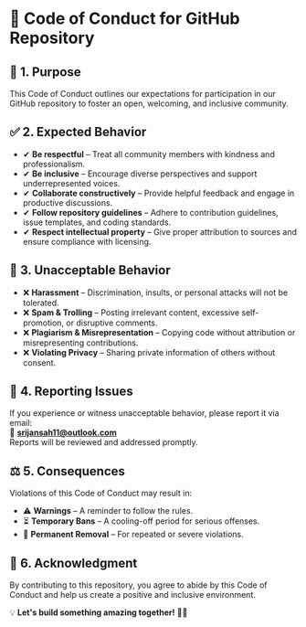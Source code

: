 # 🚀 Code of Conduct for GitHub Repository  

## 🎯 1. Purpose  
This Code of Conduct outlines our expectations for participation in our GitHub repository to foster an open, welcoming, and inclusive community.  

## ✅ 2. Expected Behavior  
- ✔ **Be respectful** – Treat all community members with kindness and professionalism.  
- ✔ **Be inclusive** – Encourage diverse perspectives and support underrepresented voices.  
- ✔ **Collaborate constructively** – Provide helpful feedback and engage in productive discussions.  
- ✔ **Follow repository guidelines** – Adhere to contribution guidelines, issue templates, and coding standards.  
- ✔ **Respect intellectual property** – Give proper attribution to sources and ensure compliance with licensing.  

## 🚫 3. Unacceptable Behavior  
- ❌ **Harassment** – Discrimination, insults, or personal attacks will not be tolerated.  
- ❌ **Spam & Trolling** – Posting irrelevant content, excessive self-promotion, or disruptive comments.  
- ❌ **Plagiarism & Misrepresentation** – Copying code without attribution or misrepresenting contributions.  
- ❌ **Violating Privacy** – Sharing private information of others without consent.  

## 📢 4. Reporting Issues  
If you experience or witness unacceptable behavior, please report it via email:  
📧 **[srijansah11@outlook.com](mailto:srijansah11@outlook.com)**  
Reports will be reviewed and addressed promptly.  

## ⚖️ 5. Consequences  
Violations of this Code of Conduct may result in:  
- ⚠️ **Warnings** – A reminder to follow the rules.  
- ⏳ **Temporary Bans** – A cooling-off period for serious offenses.  
- 🚫 **Permanent Removal** – For repeated or severe violations.  

## 🤝 6. Acknowledgment  
By contributing to this repository, you agree to abide by this Code of Conduct and help us create a positive and inclusive environment.  

💡 **Let's build something amazing together!** 🚀✨  
